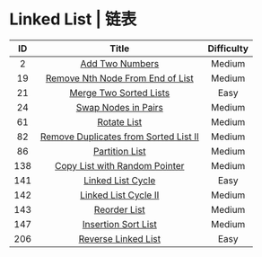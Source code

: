 # Linked List | 链表

|ID|Title|Difficulty|
|:-:|:----:|:--:|
|2|[Add Two Numbers](https://github.com/Maxwell-L/Maxwell-LeetCode/blob/master/LeetCode/Linked%20List/2_Add%20Two%20Numbers.java)|Medium|
|19|[Remove Nth Node From End of List](https://github.com/Maxwell-L/Maxwell-LeetCode/blob/master/LeetCode/Linked%20List/19_Remove%20Nth%20Node%20From%20End%20of%20List.java)|Medium|
|21|[Merge Two Sorted Lists](https://github.com/Maxwell-L/Maxwell-LeetCode/blob/master/LeetCode/Linked%20List/21_Merge%20Two%20Sorted%20Lists.java)|Easy|
|24|[Swap Nodes in Pairs](https://github.com/Maxwell-L/Maxwell-LeetCode/blob/master/LeetCode/Linked%20List/24_Swap%20Nodes%20in%20Pairs.java)|Medium|
|61|[Rotate List](https://github.com/Maxwell-L/Maxwell-LeetCode/blob/master/LeetCode/Linked%20List/61_Rotate%20List.java)|Medium|
|82|[Remove Duplicates from Sorted List II](https://github.com/Maxwell-L/Maxwell-LeetCode/blob/master/LeetCode/Linked%20List/82_Remove%20Duplicates%20from%20Sorted%20List%20II.java)|Medium|
|86|[Partition List](https://github.com/Maxwell-L/Maxwell-LeetCode/blob/master/LeetCode/Linked%20List/86_Partition%20List.java)|Medium|
|138|[Copy List with Random Pointer](https://github.com/Maxwell-L/Maxwell-LeetCode/blob/master/LeetCode/Linked%20List/138_Copy%20List%20with%20Random%20Pointer.java)|Medium|
|141|[Linked List Cycle](https://github.com/Maxwell-L/Maxwell-LeetCode/blob/master/LeetCode/Linked%20List/141_Linked%20List%20Cycle.java)|Easy|
|142|[Linked List Cycle II](https://github.com/Maxwell-L/Maxwell-LeetCode/blob/master/LeetCode/Linked%20List/142_Linked%20List%20Cycle%20II.java)|Medium|
|143|[Reorder List](https://github.com/Maxwell-L/Maxwell-LeetCode/blob/master/LeetCode/Linked%20List/143_Reorder%20List.java)|Medium|
|147|[Insertion Sort List](https://github.com/Maxwell-L/Maxwell-LeetCode/blob/master/LeetCode/Linked%20List/147_Insertion%20Sort%20List.java)|Medium|
|206|[Reverse Linked List](https://github.com/Maxwell-L/Maxwell-LeetCode/blob/master/LeetCode/Linked%20List/206_Reverse%20Linked%20List.java)|Easy|
